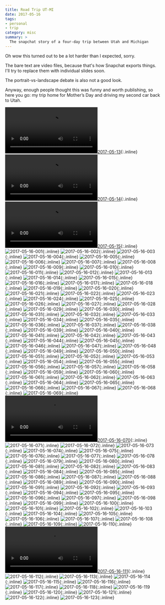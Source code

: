 ```yaml
---
title: Road Trip UT-MI
date: 2017-05-16
tags:
- personal
- trip
category: misc
summary: >
  The snapchat story of a four-day trip between Utah and Michigan
---
```


Oh wow this turned out to be a lot harder than I expected, sorry.

The bare text are video files, because that's how Snapchat exports things. I'll
try to replace them with individual slides soon.

The portrait-vs-landscape debate is also not a good look.

Anyway, enough people thought this was funny and worth publishing, so here you
go: my trip home for Mother’s Day and driving my second car back to Utah.

[![2017-05-13](https://files.myrrlyn.net/Snapchat/2017-05-14.mp4)](https://files.myrrlyn.net/Snapchat/2017-05-14.mp4){:.inline}
[![2017-05-14](https://files.myrrlyn.net/Snapchat/2017-05-14.mp4)](https://files.myrrlyn.net/Snapchat/2017-05-14.mp4){:.inline}
[![2017-05-15](https://files.myrrlyn.net/Snapchat/2017-05-15.mp4)](https://files.myrrlyn.net/Snapchat/2017-05-15.mp4){:.inline}
![2017-05-16-001](https://files.myrrlyn.net/Snapchat/2017-05-16-001.jpg){:.inline}
![2017-05-16-002](https://files.myrrlyn.net/Snapchat/2017-05-16-002.jpg){:.inline}
![2017-05-16-003](https://files.myrrlyn.net/Snapchat/2017-05-16-003.jpg){:.inline}
![2017-05-16-004](https://files.myrrlyn.net/Snapchat/2017-05-16-004.jpg){:.inline}
![2017-05-16-005](https://files.myrrlyn.net/Snapchat/2017-05-16-005.jpg){:.inline}
![2017-05-16-006](https://files.myrrlyn.net/Snapchat/2017-05-16-006.jpg){:.inline}
![2017-05-16-007](https://files.myrrlyn.net/Snapchat/2017-05-16-007.jpg){:.inline}
![2017-05-16-008](https://files.myrrlyn.net/Snapchat/2017-05-16-008.jpg){:.inline}
![2017-05-16-009](https://files.myrrlyn.net/Snapchat/2017-05-16-009.jpg){:.inline}
![2017-05-16-010](https://files.myrrlyn.net/Snapchat/2017-05-16-010.jpg){:.inline}
![2017-05-16-011](https://files.myrrlyn.net/Snapchat/2017-05-16-011.jpg){:.inline}
![2017-05-16-012](https://files.myrrlyn.net/Snapchat/2017-05-16-012.jpg){:.inline}
![2017-05-16-013](https://files.myrrlyn.net/Snapchat/2017-05-16-013.jpg){:.inline}
![2017-05-16-014](https://files.myrrlyn.net/Snapchat/2017-05-16-014.jpg){:.inline}
![2017-05-16-015](https://files.myrrlyn.net/Snapchat/2017-05-16-015.jpg){:.inline}
![2017-05-16-016](https://files.myrrlyn.net/Snapchat/2017-05-16-016.jpg){:.inline}
![2017-05-16-017](https://files.myrrlyn.net/Snapchat/2017-05-16-017.jpg){:.inline}
![2017-05-16-018](https://files.myrrlyn.net/Snapchat/2017-05-16-018.jpg){:.inline}
![2017-05-16-019](https://files.myrrlyn.net/Snapchat/2017-05-16-019.jpg){:.inline}
![2017-05-16-020](https://files.myrrlyn.net/Snapchat/2017-05-16-020.jpg){:.inline}
![2017-05-16-021](https://files.myrrlyn.net/Snapchat/2017-05-16-021.jpg){:.inline}
![2017-05-16-022](https://files.myrrlyn.net/Snapchat/2017-05-16-022.jpg){:.inline}
![2017-05-16-023](https://files.myrrlyn.net/Snapchat/2017-05-16-023.jpg){:.inline}
![2017-05-16-024](https://files.myrrlyn.net/Snapchat/2017-05-16-024.jpg){:.inline}
![2017-05-16-025](https://files.myrrlyn.net/Snapchat/2017-05-16-025.jpg){:.inline}
![2017-05-16-026](https://files.myrrlyn.net/Snapchat/2017-05-16-026.jpg){:.inline}
![2017-05-16-027](https://files.myrrlyn.net/Snapchat/2017-05-16-027.jpg){:.inline}
![2017-05-16-028](https://files.myrrlyn.net/Snapchat/2017-05-16-028.jpg){:.inline}
![2017-05-16-029](https://files.myrrlyn.net/Snapchat/2017-05-16-029.jpg){:.inline}
![2017-05-16-030](https://files.myrrlyn.net/Snapchat/2017-05-16-030.jpg){:.inline}
![2017-05-16-031](https://files.myrrlyn.net/Snapchat/2017-05-16-031.jpg){:.inline}
![2017-05-16-032](https://files.myrrlyn.net/Snapchat/2017-05-16-032.jpg){:.inline}
![2017-05-16-033](https://files.myrrlyn.net/Snapchat/2017-05-16-033.jpg){:.inline}
![2017-05-16-034](https://files.myrrlyn.net/Snapchat/2017-05-16-034.jpg){:.inline}
![2017-05-16-035](https://files.myrrlyn.net/Snapchat/2017-05-16-035.jpg){:.inline}
![2017-05-16-036](https://files.myrrlyn.net/Snapchat/2017-05-16-036.jpg){:.inline}
![2017-05-16-037](https://files.myrrlyn.net/Snapchat/2017-05-16-037.jpg){:.inline}
![2017-05-16-038](https://files.myrrlyn.net/Snapchat/2017-05-16-038.jpg){:.inline}
![2017-05-16-039](https://files.myrrlyn.net/Snapchat/2017-05-16-039.jpg){:.inline}
![2017-05-16-040](https://files.myrrlyn.net/Snapchat/2017-05-16-040.jpg){:.inline}
![2017-05-16-041](https://files.myrrlyn.net/Snapchat/2017-05-16-041.jpg){:.inline}
![2017-05-16-042](https://files.myrrlyn.net/Snapchat/2017-05-16-042.jpg){:.inline}
![2017-05-16-043](https://files.myrrlyn.net/Snapchat/2017-05-16-043.jpg){:.inline}
![2017-05-16-044](https://files.myrrlyn.net/Snapchat/2017-05-16-044.jpg){:.inline}
![2017-05-16-045](https://files.myrrlyn.net/Snapchat/2017-05-16-045.jpg){:.inline}
![2017-05-16-046](https://files.myrrlyn.net/Snapchat/2017-05-16-046.jpg){:.inline}
![2017-05-16-047](https://files.myrrlyn.net/Snapchat/2017-05-16-047.jpg){:.inline}
![2017-05-16-048](https://files.myrrlyn.net/Snapchat/2017-05-16-048.jpg){:.inline}
![2017-05-16-049](https://files.myrrlyn.net/Snapchat/2017-05-16-049.jpg){:.inline}
![2017-05-16-050](https://files.myrrlyn.net/Snapchat/2017-05-16-050.jpg){:.inline}
![2017-05-16-051](https://files.myrrlyn.net/Snapchat/2017-05-16-051.jpg){:.inline}
![2017-05-16-052](https://files.myrrlyn.net/Snapchat/2017-05-16-052.jpg){:.inline}
![2017-05-16-053](https://files.myrrlyn.net/Snapchat/2017-05-16-053.jpg){:.inline}
![2017-05-16-054](https://files.myrrlyn.net/Snapchat/2017-05-16-054.jpg){:.inline}
![2017-05-16-055](https://files.myrrlyn.net/Snapchat/2017-05-16-055.jpg){:.inline}
![2017-05-16-056](https://files.myrrlyn.net/Snapchat/2017-05-16-056.jpg){:.inline}
![2017-05-16-057](https://files.myrrlyn.net/Snapchat/2017-05-16-057.jpg){:.inline}
![2017-05-16-058](https://files.myrrlyn.net/Snapchat/2017-05-16-058.jpg){:.inline}
![2017-05-16-059](https://files.myrrlyn.net/Snapchat/2017-05-16-059.jpg){:.inline}
![2017-05-16-060](https://files.myrrlyn.net/Snapchat/2017-05-16-060.jpg){:.inline}
![2017-05-16-061](https://files.myrrlyn.net/Snapchat/2017-05-16-061.jpg){:.inline}
![2017-05-16-062](https://files.myrrlyn.net/Snapchat/2017-05-16-062.jpg){:.inline}
![2017-05-16-063](https://files.myrrlyn.net/Snapchat/2017-05-16-063.jpg){:.inline}
![2017-05-16-064](https://files.myrrlyn.net/Snapchat/2017-05-16-064.jpg){:.inline}
![2017-05-16-065](https://files.myrrlyn.net/Snapchat/2017-05-16-065.jpg){:.inline}
![2017-05-16-066](https://files.myrrlyn.net/Snapchat/2017-05-16-066.jpg){:.inline}
![2017-05-16-067](https://files.myrrlyn.net/Snapchat/2017-05-16-067.jpg){:.inline}
![2017-05-16-068](https://files.myrrlyn.net/Snapchat/2017-05-16-068.jpg){:.inline}
![2017-05-16-069](https://files.myrrlyn.net/Snapchat/2017-05-16-069.jpg){:.inline}
[![2017-05-16-070](https://files.myrrlyn.net/Snapchat/2017-05-16-070.mp4)](https://files.myrrlyn.net/Snapchat/2017-05-16-070.mp4){:.inline}
![2017-05-16-071](https://files.myrrlyn.net/Snapchat/2017-05-16-071.jpg){:.inline}
![2017-05-16-072](https://files.myrrlyn.net/Snapchat/2017-05-16-072.jpg){:.inline}
![2017-05-16-073](https://files.myrrlyn.net/Snapchat/2017-05-16-073.jpg){:.inline}
![2017-05-16-074](https://files.myrrlyn.net/Snapchat/2017-05-16-074.jpg){:.inline}
![2017-05-16-075](https://files.myrrlyn.net/Snapchat/2017-05-16-075.jpg){:.inline}
![2017-05-16-076](https://files.myrrlyn.net/Snapchat/2017-05-16-076.jpg){:.inline}
![2017-05-16-077](https://files.myrrlyn.net/Snapchat/2017-05-16-077.jpg){:.inline}
![2017-05-16-078](https://files.myrrlyn.net/Snapchat/2017-05-16-078.jpg){:.inline}
![2017-05-16-079](https://files.myrrlyn.net/Snapchat/2017-05-16-079.jpg){:.inline}
![2017-05-16-080](https://files.myrrlyn.net/Snapchat/2017-05-16-080.jpg){:.inline}
![2017-05-16-081](https://files.myrrlyn.net/Snapchat/2017-05-16-081.jpg){:.inline}
![2017-05-16-082](https://files.myrrlyn.net/Snapchat/2017-05-16-082.jpg){:.inline}
![2017-05-16-083](https://files.myrrlyn.net/Snapchat/2017-05-16-083.jpg){:.inline}
![2017-05-16-084](https://files.myrrlyn.net/Snapchat/2017-05-16-084.jpg){:.inline}
![2017-05-16-085](https://files.myrrlyn.net/Snapchat/2017-05-16-085.jpg){:.inline}
![2017-05-16-086](https://files.myrrlyn.net/Snapchat/2017-05-16-086.jpg){:.inline}
![2017-05-16-087](https://files.myrrlyn.net/Snapchat/2017-05-16-087.jpg){:.inline}
![2017-05-16-088](https://files.myrrlyn.net/Snapchat/2017-05-16-088.jpg){:.inline}
![2017-05-16-089](https://files.myrrlyn.net/Snapchat/2017-05-16-089.jpg){:.inline}
![2017-05-16-090](https://files.myrrlyn.net/Snapchat/2017-05-16-090.jpg){:.inline}
![2017-05-16-091](https://files.myrrlyn.net/Snapchat/2017-05-16-091.jpg){:.inline}
![2017-05-16-092](https://files.myrrlyn.net/Snapchat/2017-05-16-092.jpg){:.inline}
![2017-05-16-093](https://files.myrrlyn.net/Snapchat/2017-05-16-093.jpg){:.inline}
![2017-05-16-094](https://files.myrrlyn.net/Snapchat/2017-05-16-094.jpg){:.inline}
![2017-05-16-095](https://files.myrrlyn.net/Snapchat/2017-05-16-095.jpg){:.inline}
![2017-05-16-096](https://files.myrrlyn.net/Snapchat/2017-05-16-096.jpg){:.inline}
![2017-05-16-097](https://files.myrrlyn.net/Snapchat/2017-05-16-097.jpg){:.inline}
![2017-05-16-098](https://files.myrrlyn.net/Snapchat/2017-05-16-098.jpg){:.inline}
![2017-05-16-099](https://files.myrrlyn.net/Snapchat/2017-05-16-099.jpg){:.inline}
![2017-05-16-100](https://files.myrrlyn.net/Snapchat/2017-05-16-100.jpg){:.inline}
![2017-05-16-101](https://files.myrrlyn.net/Snapchat/2017-05-16-101.jpg){:.inline}
![2017-05-16-102](https://files.myrrlyn.net/Snapchat/2017-05-16-102.jpg){:.inline}
![2017-05-16-103](https://files.myrrlyn.net/Snapchat/2017-05-16-103.jpg){:.inline}
![2017-05-16-104](https://files.myrrlyn.net/Snapchat/2017-05-16-104.jpg){:.inline}
![2017-05-16-105](https://files.myrrlyn.net/Snapchat/2017-05-16-105.jpg){:.inline}
![2017-05-16-106](https://files.myrrlyn.net/Snapchat/2017-05-16-106.jpg){:.inline}
![2017-05-16-107](https://files.myrrlyn.net/Snapchat/2017-05-16-107.jpg){:.inline}
![2017-05-16-108](https://files.myrrlyn.net/Snapchat/2017-05-16-108.jpg){:.inline}
![2017-05-16-109](https://files.myrrlyn.net/Snapchat/2017-05-16-109.jpg){:.inline}
![2017-05-16-110](https://files.myrrlyn.net/Snapchat/2017-05-16-110.jpg){:.inline}
[![2017-05-16-111](https://files.myrrlyn.net/Snapchat/2017-05-16-111.mp4)](https://files.myrrlyn.net/Snapchat/2017-05-16-111.mp4){:.inline}
![2017-05-16-112](https://files.myrrlyn.net/Snapchat/2017-05-16-112.jpg){:.inline}
![2017-05-16-113](https://files.myrrlyn.net/Snapchat/2017-05-16-113.jpg){:.inline}
![2017-05-16-114](https://files.myrrlyn.net/Snapchat/2017-05-16-114.jpg){:.inline}
![2017-05-16-115](https://files.myrrlyn.net/Snapchat/2017-05-16-115.jpg){:.inline}
![2017-05-16-116](https://files.myrrlyn.net/Snapchat/2017-05-16-116.jpg){:.inline}
![2017-05-16-117](https://files.myrrlyn.net/Snapchat/2017-05-16-117.jpg){:.inline}
![2017-05-16-118](https://files.myrrlyn.net/Snapchat/2017-05-16-118.jpg){:.inline}
![2017-05-16-119](https://files.myrrlyn.net/Snapchat/2017-05-16-119.jpg){:.inline}
![2017-05-16-120](https://files.myrrlyn.net/Snapchat/2017-05-16-120.jpg){:.inline}
![2017-05-16-121](https://files.myrrlyn.net/Snapchat/2017-05-16-121.jpg){:.inline}
![2017-05-16-122](https://files.myrrlyn.net/Snapchat/2017-05-16-122.jpg){:.inline}
![2017-05-16-123](https://files.myrrlyn.net/Snapchat/2017-05-16-123.jpg){:.inline}
